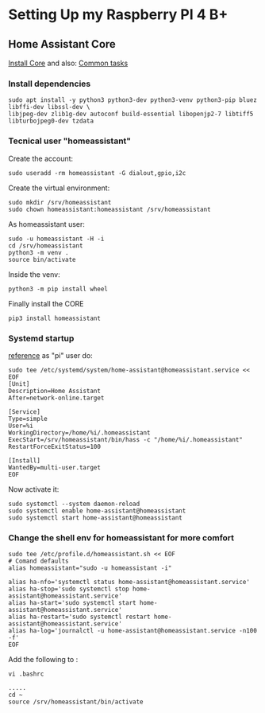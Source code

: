 # Setting Up my Raspberry PI 4 B+
## Home Assistant Core
[Install Core](https://www.home-assistant.io/installation/raspberrypi#install-home-assistant-core)
and also:
[Common tasks](https://www.home-assistant.io/common-tasks/core/)


### Install dependencies

```
sudo apt install -y python3 python3-dev python3-venv python3-pip bluez libffi-dev libssl-dev \
libjpeg-dev zlib1g-dev autoconf build-essential libopenjp2-7 libtiff5 libturbojpeg0-dev tzdata
```

### Tecnical user "homeassistant"
Create the account:
```
sudo useradd -rm homeassistant -G dialout,gpio,i2c
```

Create the virtual environment:
```
sudo mkdir /srv/homeassistant
sudo chown homeassistant:homeassistant /srv/homeassistant
```
As homeassistant user:
```
sudo -u homeassistant -H -i
cd /srv/homeassistant
python3 -m venv .
source bin/activate
```
Inside the venv:
```
python3 -m pip install wheel
```
Finally install the CORE
```
pip3 install homeassistant
```

### Systemd startup
[reference](https://community.home-assistant.io/t/autostart-using-systemd/199497)
as "pi" user do:
```
sudo tee /etc/systemd/system/home-assistant@homeassistant.service << EOF
[Unit]
Description=Home Assistant
After=network-online.target

[Service]
Type=simple
User=%i
WorkingDirectory=/home/%i/.homeassistant
ExecStart=/srv/homeassistant/bin/hass -c "/home/%i/.homeassistant"
RestartForceExitStatus=100

[Install]
WantedBy=multi-user.target
EOF
```
Now activate it:
```
sudo systemctl --system daemon-reload
sudo systemctl enable home-assistant@homeassistant
sudo systemctl start home-assistant@homeassistant
```


### Change the shell env for homeassistant for more comfort
```
sudo tee /etc/profile.d/homeassistant.sh << EOF
# Comand defaults
alias homeassistant="sudo -u homeassistant -i"

alias ha-nfo='systemctl status home-assistant@homeassistant.service'
alias ha-stop='sudo systemctl stop home-assistant@homeassistant.service'
alias ha-start='sudo systemctl start home-assistant@homeassistant.service'
alias ha-restart='sudo systemctl restart home-assistant@homeassistant.service'
alias ha-log='journalctl -u home-assistant@homeassistant.service -n100 -f'
EOF
```

Add the following to :
```
vi .bashrc
```
```
.....
cd ~
source /srv/homeassistant/bin/activate
```

